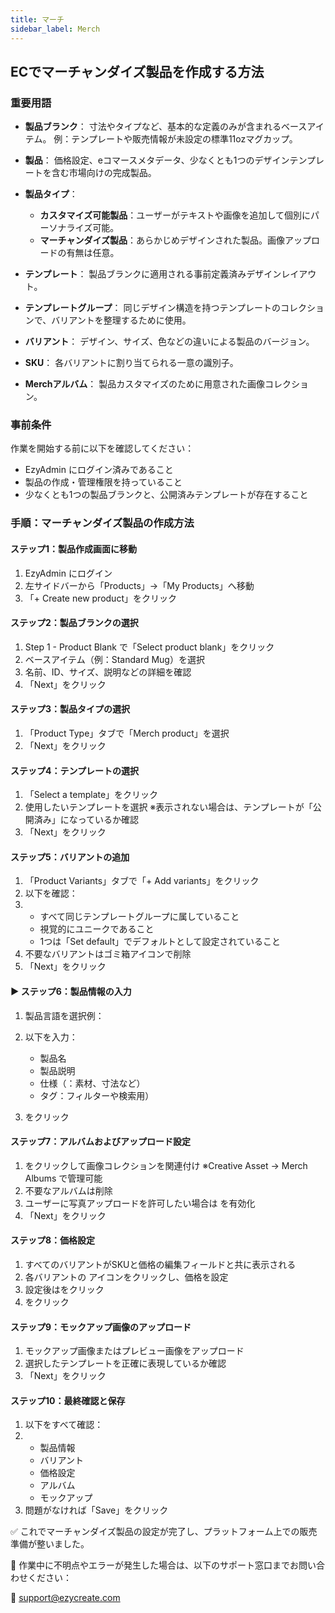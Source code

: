 ```yaml
---
title: マーチ
sidebar_label: Merch
---
```

## **ECでマーチャンダイズ製品を作成する方法**

###  **重要用語**

* **製品ブランク**：
   寸法やタイプなど、基本的な定義のみが含まれるベースアイテム。
   例：テンプレートや販売情報が未設定の標準11ozマグカップ。
* **製品**：
   価格設定、eコマースメタデータ、少なくとも1つのデザインテンプレートを含む市場向けの完成製品。
* **製品タイプ**：

  * **カスタマイズ可能製品**：ユーザーがテキストや画像を追加して個別にパーソナライズ可能。
  * **マーチャンダイズ製品**：あらかじめデザインされた製品。画像アップロードの有無は任意。
* **テンプレート**：
   製品ブランクに適用される事前定義済みデザインレイアウト。
* **テンプレートグループ**：
   同じデザイン構造を持つテンプレートのコレクションで、バリアントを整理するために使用。
* **バリアント**：
   デザイン、サイズ、色などの違いによる製品のバージョン。
* **SKU**：
   各バリアントに割り当てられる一意の識別子。
* **Merchアルバム**：
   製品カスタマイズのために用意された画像コレクション。

###  **事前条件**

作業を開始する前に以下を確認してください：

* EzyAdmin にログイン済みであること
* 製品の作成・管理権限を持っていること
* 少なくとも1つの製品ブランクと、公開済みテンプレートが存在すること

### **手順：マーチャンダイズ製品の作成方法**

#### **ステップ1：製品作成画面に移動**

1. EzyAdmin にログイン
2. 左サイドバーから「Products」→「My Products」へ移動
3. 「+ Create new product」をクリック

#### **ステップ2：製品ブランクの選択**

1. Step 1 - Product Blank で「Select product blank」をクリック
2. ベースアイテム（例：Standard Mug）を選択
3. 名前、ID、サイズ、説明などの詳細を確認
4. 「Next」をクリック

#### **ステップ3：製品タイプの選択**

1. 「Product Type」タブで「Merch product」を選択
2. 「Next」をクリック

#### **ステップ4：テンプレートの選択**

1. 「Select a template」をクリック
2. 使用したいテンプレートを選択
   ※表示されない場合は、テンプレートが「公開済み」になっているか確認
3. 「Next」をクリック

#### **ステップ5：バリアントの追加**

1. 「Product Variants」タブで「+ Add variants」をクリック
2. 以下を確認：
3. * すべて同じテンプレートグループに属していること
   * 視覚的にユニークであること
   * 1つは「Set default」でデフォルトとして設定されていること
4. 不要なバリアントはゴミ箱アイコンで削除
5. 「Next」をクリック

#### **▶ ステップ6：製品情報の入力**

1. 製品言語を選択例：
2. 以下を入力：

   * 製品名
   * 製品説明
   * 仕様（：素材、寸法など）
   * タグ：フィルターや検索用）
3. をクリック

#### **ステップ7：アルバムおよびアップロード設定**

1. をクリックして画像コレクションを関連付け
   ※Creative Asset → Merch Albums で管理可能
2. 不要なアルバムは削除
3. ユーザーに写真アップロードを許可したい場合は を有効化
4. 「Next」をクリック

#### **ステップ8：価格設定**

1. すべてのバリアントがSKUと価格の編集フィールドと共に表示される
2. 各バリアントの アイコンをクリックし、価格を設定
3. 設定後はをクリック
4. をクリック

#### **ステップ9：モックアップ画像のアップロード**

1. モックアップ画像またはプレビュー画像をアップロード
2. 選択したテンプレートを正確に表現しているか確認
3. 「Next」をクリック

#### **ステップ10：最終確認と保存**

1. 以下をすべて確認：
2. * 製品情報
   * バリアント
   * 価格設定
   * アルバム
   * モックアップ
3. 問題がなければ「Save」をクリック

✅ これでマーチャンダイズ製品の設定が完了し、プラットフォーム上での販売準備が整いました。

 💬 作業中に不明点やエラーが発生した場合は、以下のサポート窓口までお問い合わせください：

 📧 support@ezycreate.com
